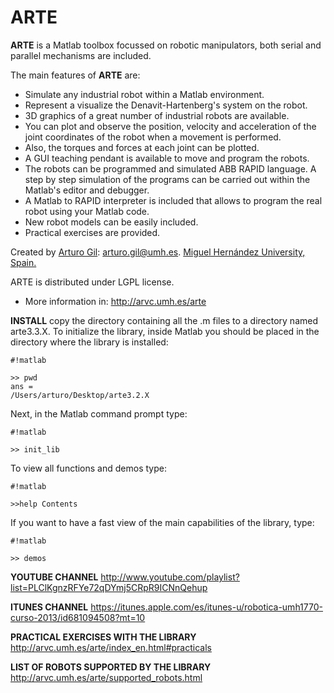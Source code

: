 ARTE
====

**ARTE** is a Matlab toolbox focussed on robotic manipulators, both serial and parallel mechanisms are included.

The main features of **ARTE** are:

* Simulate any industrial robot within a Matlab environment.
* Represent a visualize the Denavit-Hartenberg's system on the robot.
* 3D graphics of a great number of industrial robots are available.
* You can plot and observe the position, velocity and acceleration of the joint coordinates of the robot when a movement is performed.
* Also, the torques and forces at each joint can be plotted.
* A GUI teaching pendant is available to move and program the robots.
* The robots can be programmed and simulated ABB RAPID language. A step by step simulation of the programs can be carried out within the Matlab's editor and debugger.
* A Matlab to RAPID interpreter is included that allows to program the real robot using your Matlab code.
* New robot models can be easily included.
* Practical exercises are provided.

Created by [Arturo Gil](http://arvc.umh.es/personal/arturo/index.php?lang=en&vista=normal&dest=inicio&idp=arturo&type=per&ficha=on): arturo.gil@umh.es. [Miguel Hernández University, Spain.](http://www.umh.es)

ARTE is distributed under LGPL license.

* More information in: http://arvc.umh.es/arte

**INSTALL**
copy the directory containing all the .m files to a directory named arte3.3.X. To initialize the library, inside Matlab you should be placed in the directory where the library is installed:

```
#!matlab

>> pwd
ans =
/Users/arturo/Desktop/arte3.2.X
```


Next, in the Matlab command prompt type:

```
#!matlab

>> init_lib
```


To view all functions and demos type:

```
#!matlab

>>help Contents
```


If you want to have a fast view of the main capabilities of the library, type:

```
#!matlab

>> demos
```


**YOUTUBE CHANNEL**
http://www.youtube.com/playlist?list=PLClKgnzRFYe72qDYmj5CRpR9ICNnQehup

**ITUNES CHANNEL**
https://itunes.apple.com/es/itunes-u/robotica-umh1770-curso-2013/id681094508?mt=10

**PRACTICAL EXERCISES WITH THE LIBRARY**
http://arvc.umh.es/arte/index_en.html#practicals

**LIST OF ROBOTS SUPPORTED BY THE LIBRARY**
http://arvc.umh.es/arte/supported_robots.html
